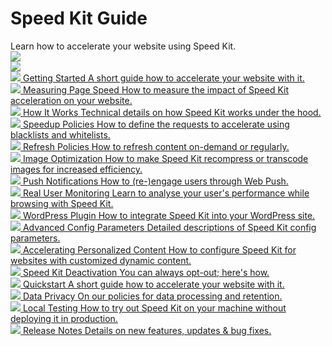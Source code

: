 <!-- Platform Guide -->
<div class="stars">
  <div class="container">
    <h1>Speed Kit Guide</h1>
    Learn how to accelerate your website using Speed Kit.
    <div class="shooting-star">
      <img src="https://www.baqend.com/guide/img/shooting-star.png">
    </div>
    <div class="shooting-star-right">
      <img src="https://www.baqend.com/guide/img/shooting-star.png">
    </div>
  </div>
</div>

<div class="chapter-container">
  <div class="chapter-item-outer">
    <a class="chapter-item" href="../topics/speed-kit/">
      <span class="chapter-heading">
        <span class="icon"><img src="../icons/speedkit.png"/></span>
        <span class="text">Getting Started</span>
      </span>
      <span class="chapter-info">A short guide how to accelerate your website with it.</span>
    </a>
  </div>
  <div class="chapter-item-outer">
    <a class="chapter-item" href="../topics/speed-kit/analyzer">
      <span class="chapter-heading">
        <span class="icon"><img src="../icons/speed-kit-measurement.png"/></span>
        <span class="text">Measuring Page Speed</span>
      </span>
      <span class="chapter-info">How to measure the impact of Speed Kit acceleration on your website.</span>
    </a>
  </div>
  <div class="chapter-item-outer">
    <a class="chapter-item" href="../topics/speed-kit/how-it-works">
      <span class="chapter-heading">
        <span class="icon"><img src="../icons/speed-kit-how-it-works.png"/></span>
        <span class="text">How It Works</span>
      </span>
      <span class="chapter-info">Technical details on how Speed Kit works under the hood.</span>
    </a>
  </div>
  <div class="chapter-item-outer">
    <a class="chapter-item" href="../topics/speed-kit/whiteblacklisting">
      <span class="chapter-heading">
        <span class="icon"><img src="../icons/speed-kit-whiteblacklisting.png"/></span>
        <span class="text">Speedup Policies</span>
      </span>
      <span class="chapter-info">How to define the requests to accelerate using blacklists and whitelists.</span>
    </a>
  </div>
  <div class="chapter-item-outer">
    <a class="chapter-item" href="../topics/speed-kit/refreshing">
      <span class="chapter-heading">
        <span class="icon"><img src="../icons/speed-kit-refreshing.png"/></span>
        <span class="text">Refresh Policies</span>
      </span>
      <span class="chapter-info">How to refresh content on-demand or regularly.</span>
    </a>
  </div>
<!-- 
  <div class="chapter-item-outer">
    <a class="chapter-item" href="../topics/speed-kit/why">
      <span class="chapter-heading">
        <span class="icon"><img src="../icons/speed-kit-why.png"/></span>
        <span class="text">Why Speed Kit</span>
      </span>
      <span class="chapter-info">Why page load time matters and how Speed Kit increases user satisfaction.</span>
    </a>
  </div>
-->
  <div class="chapter-item-outer">
    <a class="chapter-item" href="../topics/speed-kit/image-optimization/">
      <span class="chapter-heading">
        <span class="icon"><img src="../icons/speed-kit-image-optimization.png"/></span>
        <span class="text">Image Optimization</span>
      </span>
      <span class="chapter-info">How to make Speed Kit recompress or transcode images for increased efficiency.</span>
    </a>
  </div>
 
  <div class="chapter-item-outer">
    <a class="chapter-item" href="../topics/speed-kit/push/">
      <span class="chapter-heading">
        <span class="icon"><img src="../icons/speed-kit-push.png"/></span>
        <span class="text">Push Notifications</span>
      </span>
      <span class="chapter-info">How to (re-)engage users through Web Push.</span>
    </a>
  </div>
  
  <div class="chapter-item-outer">
    <a class="chapter-item" href="../topics/rum/">
      <span class="chapter-heading">
        <span class="icon"><img src="../icons/speed-kit-analyzer.png"/></span>
        <span class="text">Real User Monitoring</span>
      </span>
      <span class="chapter-info">Learn to analyse your user's performance while browsing with Speed Kit.</span>
    </a>
  </div>
    
  <div class="chapter-item-outer">
    <a class="chapter-item" href="../topics/wordpress/">
      <span class="chapter-heading">
        <span class="icon"><img src="../icons/wordpress.png"/></span>
        <span class="text">WordPress Plugin</span>
      </span>
      <span class="chapter-info">How to integrate Speed Kit into your WordPress site.</span>
    </a>
  </div>
  <div class="chapter-item-outer">
    <a class="chapter-item" href="https://www.baqend.com/speed-kit/latest/">
      <span class="chapter-heading">
        <span class="icon"><img src="../icons/speed-kit-api.png"/></span>
        <span class="text">Advanced Config Parameters</span>
      </span>
      <span class="chapter-info">Detailed descriptions of Speed Kit config parameters.</span>
    </a>
  </div>
  <div class="chapter-item-outer">
    <a class="chapter-item" href="../topics/speed-kit/personalized">
      <span class="chapter-heading">
        <span class="icon"><img src="../icons/speed-kit-personalized.png"/></span>
        <span class="text">Accelerating Personalized Content</span>
      </span>
      <span class="chapter-info">How to configure Speed Kit for websites with customized dynamic content.</span>
    </a>
  </div>
  <div class="chapter-item-outer">
    <a class="chapter-item" href="../topics/speed-kit/deactivation">
      <span class="chapter-heading">
        <span class="icon"><img src="../icons/speed-kit-deactivation.png"/></span>
        <span class="text">Speed Kit Deactivation</span>
      </span>
      <span class="chapter-info">You can always opt-out; here's how.</span>
    </a>
  </div>
<!--
  <div class="chapter-item-outer">
    <a class="chapter-item" href="../topics/speed-kit/how-it-works">
      <span class="chapter-heading">
        <span class="icon"><img src="../icons/speed-kit-how-it-works.png"/></span>
        <span class="text">How Speed Kit Works</span>
      </span>
      <span class="chapter-info">What Speed Kit does and how it accelerates your web content using Service Workers.</span>
    </a>
  </div>
-->
  <div class="chapter-item-outer">
    <a class="chapter-item" href="../topics/speed-kit/intro">
      <span class="chapter-heading">
        <span class="icon"><img src="../icons/speed-kit-gettingstarted.png"/></span>
        <span class="text">Quickstart</span>
      </span>
      <span class="chapter-info">A short guide how to accelerate your website with it.</span>
    </a>
  </div>
  <div class="chapter-item-outer">
    <a class="chapter-item" href="../topics/speed-kit/privacy">
      <span class="chapter-heading">
        <span class="icon"><img src="../icons/speed-kit-privacy.png"/></span>
        <span class="text">Data Privacy</span>
      </span>
      <span class="chapter-info">On our policies for data processing and retention.</span>
    </a>
  </div>
  <div class="chapter-item-outer">
    <a class="chapter-item" href="../topics/speed-kit/testing">
      <span class="chapter-heading">
        <span class="icon"><img src="../icons/speed-kit-testing.png"/></span>
        <span class="text">Local Testing</span>
      </span>
      <span class="chapter-info">How to try out Speed Kit on your machine without deploying it in production.</span>
    </a>
  </div>
  <div class="chapter-item-outer">
    <a class="chapter-item" href="https://headwayapp.co/speed-kit-release-notes" target="_blank">
      <span class="chapter-heading">
        <span class="icon"><img src="../icons/speed-kit-release-notes.png"/></span>
        <span class="text">Release Notes</span>
      </span>
      <span class="chapter-info">Details on new features, updates &amp; bug fixes.</span>
    </a>
  </div>
</div>


<!-- <div class="note">
  <strong>Note:</strong> If you have any questions not answered by this guide, feel free to contact us via <a href="mailto:support@baqend.com">support@baqend.com</a> or the chat on the bottom.
</div> -->

